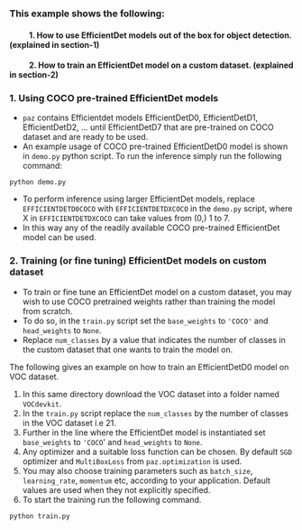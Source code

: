### This example shows the following:
#### &emsp; &emsp;  1. How to use EfficientDet models out of the box for object detection. (explained in section-1)
#### &emsp; &emsp;  2. How to train an EfficientDet model on a custom dataset. (explained in section-2)


### 1. Using COCO pre-trained EfficientDet models <br>
* `paz` contains Efficientdet models EfficientDetD0, EfficientDetD1, EfficientDetD2, ... until EfficientDetD7 that are pre-trained on COCO dataset and are ready to be used.
* An example usage of COCO pre-trained EfficientDetD0 model is shown in `demo.py` python script.
To run the inference simply run the following command:
```
python demo.py
```
* To perform inference using larger EfficientDet models, replace `EFFICIENTDETD0COCO` with `EFFICIENTDETDXCOCO` in the `demo.py` script, where X in `EFFICIENTDETDXCOCO` can take values from (0,) 1 to 7.
* In this way any of the readily available COCO pre-trained EfficientDet model can be used.

### 2. Training (or fine tuning) EfficientDet models on custom dataset
* To train or fine tune an EfficientDet model on a custom dataset, you may wish to use COCO pretrained weights rather than training the model from scratch.
* To do so, in the `train.py` script set the `base_weights` to `'COCO'` and `head_weights` to `None`.
* Replace `num_classes` by a value that indicates the number of classes in the custom dataset that one wants to train the model on.

The following gives an example on how to train an EfficientDetD0 model on VOC dataset.
1. In this same directory download the VOC dataset into a folder named `VOCdevkit`.
2. In the `train.py` script replace the `num_classes` by the number of classes in the VOC dataset i.e 21.
3. Further in the line where the EfficientDet model is instantiated set `base_weights` to `'COCO`' and `head_weights` to `None`.
4. Any optimizer and a suitable loss function can be chosen. By default `SGD` optimizer and `MultiBoxLoss` from `paz.optimization` is used.
5. You may also choose training parameters such as `batch_size`, `learning_rate`, `momentum` etc, according to your application. Default values are used when they not explicitly specified.
6. To start the training run the following command.
```
python train.py
```

